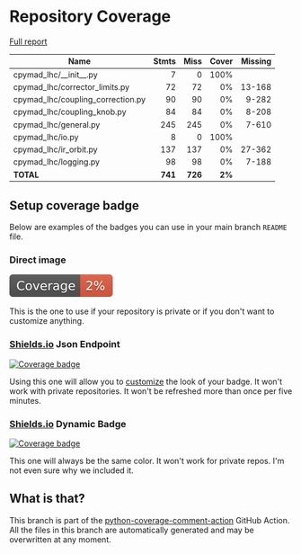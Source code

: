 # Repository Coverage

[Full report](https://htmlpreview.github.io/?https://github.com/JoschD/cpymad_lhc/blob/python-coverage-comment-action-data/htmlcov/index.html)

| Name                                |    Stmts |     Miss |  Cover |   Missing |
|------------------------------------ | -------: | -------: | -----: | --------: |
| cpymad\_lhc/\_\_init\_\_.py         |        7 |        0 |   100% |           |
| cpymad\_lhc/corrector\_limits.py    |       72 |       72 |     0% |    13-168 |
| cpymad\_lhc/coupling\_correction.py |       90 |       90 |     0% |     9-282 |
| cpymad\_lhc/coupling\_knob.py       |       84 |       84 |     0% |     8-208 |
| cpymad\_lhc/general.py              |      245 |      245 |     0% |     7-610 |
| cpymad\_lhc/io.py                   |        8 |        0 |   100% |           |
| cpymad\_lhc/ir\_orbit.py            |      137 |      137 |     0% |    27-362 |
| cpymad\_lhc/logging.py              |       98 |       98 |     0% |     7-188 |
|                           **TOTAL** |  **741** |  **726** | **2%** |           |


## Setup coverage badge

Below are examples of the badges you can use in your main branch `README` file.

### Direct image

[![Coverage badge](https://raw.githubusercontent.com/JoschD/cpymad_lhc/python-coverage-comment-action-data/badge.svg)](https://htmlpreview.github.io/?https://github.com/JoschD/cpymad_lhc/blob/python-coverage-comment-action-data/htmlcov/index.html)

This is the one to use if your repository is private or if you don't want to customize anything.

### [Shields.io](https://shields.io) Json Endpoint

[![Coverage badge](https://img.shields.io/endpoint?url=https://raw.githubusercontent.com/JoschD/cpymad_lhc/python-coverage-comment-action-data/endpoint.json)](https://htmlpreview.github.io/?https://github.com/JoschD/cpymad_lhc/blob/python-coverage-comment-action-data/htmlcov/index.html)

Using this one will allow you to [customize](https://shields.io/endpoint) the look of your badge.
It won't work with private repositories. It won't be refreshed more than once per five minutes.

### [Shields.io](https://shields.io) Dynamic Badge

[![Coverage badge](https://img.shields.io/badge/dynamic/json?color=brightgreen&label=coverage&query=%24.message&url=https%3A%2F%2Fraw.githubusercontent.com%2FJoschD%2Fcpymad_lhc%2Fpython-coverage-comment-action-data%2Fendpoint.json)](https://htmlpreview.github.io/?https://github.com/JoschD/cpymad_lhc/blob/python-coverage-comment-action-data/htmlcov/index.html)

This one will always be the same color. It won't work for private repos. I'm not even sure why we included it.

## What is that?

This branch is part of the
[python-coverage-comment-action](https://github.com/marketplace/actions/python-coverage-comment)
GitHub Action. All the files in this branch are automatically generated and may be
overwritten at any moment.